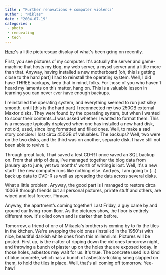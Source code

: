 ```yaml
---
title : "Further renovations + computer violence"
author : "Niklas"
date : "2004-07-19"
categories : 
 - photo
 - renovating
 - tech
---
```


[Here](https://niklasblog.com/bilder/2004-07-19)'s a little picturesque display of what's been going on recently.

First, you see pictures of my computer. It's actually the server and game-machine that hosts my blog, my web server, a mysql server and a little more than that. Anyway, having installed a new motherboard \[oh, this is getting close to the hard part\] I had to reinstall the operating system. Well, I did have THREE backups, keep that in mind, folks. For those of you who haven't heard my laments on this matter, hang on. This is a valuable lesson in learning you can never ever have enough backups.

I reinstalled the operating system, and everything seemed to run just silky smooth, until \[this is the hard part\] I reconnected my two 250GB external Maxtor disks. They were found by the operating system, but when I wanted to scour their contents...I was asked whether I wanted to format them. This is a message typically displayed when one has installed a new hard disk, not old, used, since long formatted and filled ones. Well, to make a sad story concise: I lost circa 450GB of valuables. The backups? Well, two were on the two disks, and the third was on another, separate disk. I have still not been able to revive it.

Through great luck, I had saved a test CD-R I once saved an SQL backup on. From that strip of data, I've managed together the blog data from january up to june, yet two months' worth of writing is lost. Well, it's a new start! The new computer runs like nothing else. And yes, I am going to (...) back up data to DVD-R as well as spreading the data across several disks.

What a little problem. Anyway, the good part is I managed to restore circa 100GB through friends but all personal pictures, private stuff and others, are wiped and lost forever. Phraaw.

Anyway, the apartment's coming together! Last Friday, a guy came by and ground our living-room floor. As the pictures show, the floor is entirely different now. It's oiled down and is darker than before.

Tomorrow, a friend of one of Mikaela's brothers is coming by to fix the tiles in the kitchen. We're swapping the old ones (installed in the 1950's) with nice, beautiful darkish white ones from this millennium. Pictures will be posted. First up, is the matter of ripping down the old ones tomorrow night, and throwing a bunch of plaster up on the holes that are exposed today. In those holes, asbestos may wait for us. It's true. The concrete used is a kind of blue concrete, which has a bunch of asbestos-looking smeg slapped on them, to hold the tiles in place. Well, that's all coming off tomorrow. Yee-haw!
